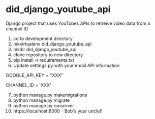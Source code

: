 # did_django_youtube_api
Django project that uses YouTubes APIs to retreive video data from a channel ID

1) cd to development directory
2) mkvirtualenv did_django_youtube_api
3) mkdir did_django_youtube_api
4) clone repository to new directory
5) pip install -r requirements.txt
6) Update settings.py with your email API information


GOOGLE_API_KEY = "XXX"

CHANNEL_ID = 'XXX'


7) python manage.py makemigrations
8) python manage.py migrate
9) python manage.py runserver
10) https://localhost:8000 - Bob's your uncle!! 

